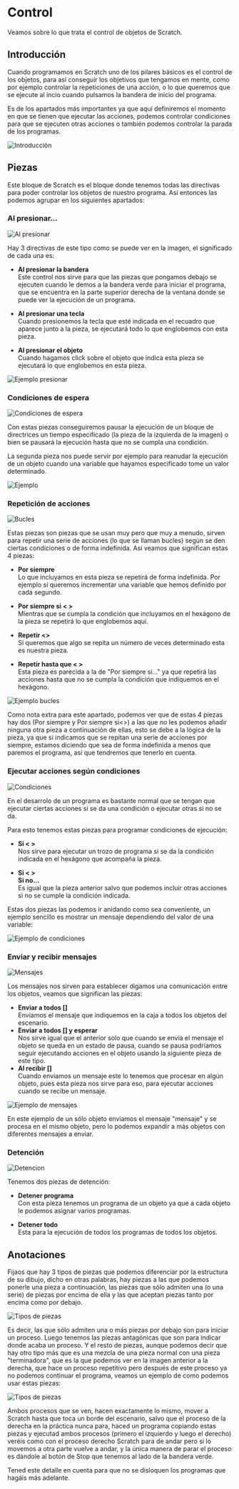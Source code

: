 # Control
Veamos sobre lo que trata el control de objetos de Scratch.

## Introducción
Cuando programamos en Scratch uno de los pilares básicos es el control de los objetos, para así conseguir los objetivos que tengamos en mente, como por ejemplo controlar la repeticiones de una acción, o lo que queremos que se ejecute al incio cuando pulsamos la bandera de inicio del programa.

Es de los apartados más importantes ya que aquí definiremos el momento en que se tienen que ejecutar las acciones, podemos controlar condiciones para que se ejecuten otras acciones o también podemos controlar la parada de los programas.


![Introducción](../img/Tema3_control_introduccion.png)

## Piezas
Este bloque de Scratch es el bloque donde tenemos todas las directivas para poder controlar los objetos de nuestro programa.
Así entonces las podemos agrupar en los siguientes apartados:

### Al presionar...
![Al presionar](../img/Tema3_control_alpresionar.png)

Hay 3 directivas de este tipo como se puede ver en la imagen, el significado de cada una es:

* **Al presionar la bandera** <br>
Este control nos sirve para que las piezas que pongamos debajo se ejecuten cuando le demos a la bandera verde para iniciar el programa, que se encuentra en la parte superior derecha de la ventana donde se puede ver la ejecución de un programa.

* **Al presionar una tecla** <br>
Cuando presionemos la tecla que esté indicada en el recuadro que aparece junto a la pieza, se ejecutará todo lo que englobemos con esta pieza.

* **Al presionar el objeto** <br>
Cuando hagamos click sobre el objeto que indica esta pieza se ejecutará lo que englobemos en esta pieza.

![Ejemplo presionar](../img/Tema3_control_alpresionar_ejemplo.png)

### Condiciones de espera
![Condiciones de espera](../img/Tema3_control_condicionespera.png)

Con estas piezas conseguiremos pausar la ejecución de un bloque de directrices un tiempo especificado (la pieza de la izquierda de la imagen) o bien se pausará la ejecución hasta que no se cumpla una condición.

La segunda pieza nos puede servir por ejemplo para reanudar la ejecución de un objeto cuando una variable que hayamos especificado tome un valor determinado.

![Ejemplo](../img/Tema3_control_condicionespera_ejemplo.png)

### Repetición de acciones
![Bucles](../img/Tema3_control_bucles.png)

Estas piezas son piezas que se usan muy pero que muy a menudo, sirven para repetir una serie de acciones (lo que se llaman bucles) según se den ciertas condiciones o de forma indefinida. Así veamos que significan estas 4 piezas:

* **Por siempre** <br>
Lo que incluyamos en esta pieza se repetirá de forma indefinida. Por ejemplo si queremos incrementar una variable que hemos definido por cada segundo.

* **Por siempre si < >** <br>
Mientras que se cumpla la condición que incluyamos en el hexágono de la pieza se repetirá lo que englobemos aquí.

* **Repetir <>** <br>
Si queremos que algo se repita un número de veces determinado esta es nuestra pieza.

* **Repetir hasta que < >** <br>
Esta pieza es parecida a la de "Por siempre si..." ya que repetirá las acciones hasta que no se cumpla la condición que indiquemos en el hexágono.

![Ejemplo bucles](../img/Tema3_control_bucles_ejemplo.png)

Como nota extra para este apartado, podemos ver que de estas 4 piezas hay dos (Por siempre y Por siempre si<>) a las que no les podemos añadir ninguna otra pieza a continuación de ellas, esto se debe a la lógica de la pieza, ya que si indicamos que se repitan una serie de acciones por siempre, estamos diciendo que sea de forma indefinida a menos que paremos el programa, así que tendremos que tenerlo en cuenta.

### Ejecutar acciones según condiciones
![Condiciones](../img/Tema3_control_condicionales.png)

En el desarrolo de un programa es bastante normal que se tengan que ejecutar ciertas acciones si se da una condición o ejecutar otras si no se da.

Para esto tenemos estas piezas para programar condiciones de ejecución:

* **Si < >** <br>
Nos sirve para ejecutar un trozo de programa si se da la condición indicada en el hexágono que acompaña la pieza.

* **Si < > <br> Si no...** <br>
Es igual que la pieza anterior salvo que podemos incluir otras acciones si no se cumple la condición indicada.

Estas dos piezas las podemos ir anidando como sea conveniente, un ejemplo sencillo es mostrar un mensaje dependiendo del valor de una variable:

![Ejemplo de condiciones](../img/Tema3_control_condicionales_ejemplo.png)

### Enviar y recibir mensajes
![Mensajes](../img/Tema3_control_mensajes.png)

Los mensajes nos sirven para establecer digamos una comunicación entre los objetos, veamos que significan las piezas:

* **Enviar a todos []** <br>
Enviamos el mensaje que indiquemos en la caja a todos los objetos del escenario.
* **Enviar a todos [] y esperar** <br>
Nos sirve igual que el anterior solo que cuando se envía el mensaje el objeto se queda en un estado de pausa, cuando se pausa podríamos seguir ejecutando acciones en el objeto usando la siguiente pieza de este tipo.
* **Al recibir []** <br>
Cuando enviamos un mensaje este lo tenemos que procesar en algún objeto, pues esta pieza nos sirve para eso, para ejecutar acciones cuando se recibe un mensaje.

![Ejemplo de mensajes](../img/Tema3_control_mensajes_ejemplo.png)

En este ejemplo de un sólo objeto enviamos el mensaje "mensaje" y se procesa en el mismo objeto, pero lo podemos expandir a más objetos con diferentes mensajes a enviar.

### Detención
![Detencion](../img/Tema3_control_detencion.png)

Tenemos dos piezas de detención:
* **Detener programa** <br>
Con esta pieza tenemos un programa de un objeto ya que a cada objeto le podemos asignar varios programas.

* **Detener todo** <br>
Esta para la ejecución de todos los programas de todos los objetos.

## Anotaciones
Fijaos que hay 3 tipos de piezas que podemos diferenciar por la estructura de su dibujo, dicho en otras palabras, hay piezas a las que podemos ponerle una pieza a continuación, las piezas que sólo admiten una (o una serie) de piezas por encima de ella y las que aceptan piezas tanto por encima como por debajo.

![Tipos de piezas](../img/Tema3_control_tipospiezas.png)

Es decir, las que sólo admiten una o más piezas por debajo son para iniciar un proceso. Luego tenemos las piezas antagónicas que son para indicar donde acaba un proceso. Y el resto de piezas, aunque podemos decir que hay otro tipo más que es una mezcla de una pieza normal con una pieza "terminadora", que es la que podemos ver en la imagen anterior a la derecha, que hace un proceso repetitivo pero después de este proceso ya no podemos continuar el programa, veamos un ejemplo de como podemos usar estas piezas:

![Tipos de piezas](../img/Tema3_control_anotaciones_ejemplo.png)

Ambos procesos que se ven, hacen exactamente lo mismo, mover a Scratch hasta que toca un borde del escenario, salvo que el proceso de la derecha en la práctica nunca para, haced un programa copiando estas piezas y ejecutad ambos procesos (primero el izquierdo y luego el derecho) veréis como con el proceso derecho Scratch para de andar pero si lo movemos a otra parte vuelve a andar, y la única manera de parar el proceso es dándole al botón de Stop que tenemos al lado de la bandera verde.

Tened este detalle en cuenta para que no se disloquen los programas que hagáis más adelante.